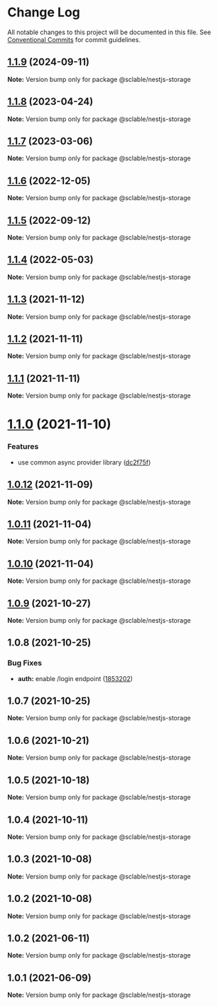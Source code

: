 # Change Log

All notable changes to this project will be documented in this file.
See [Conventional Commits](https://conventionalcommits.org) for commit guidelines.

## [1.1.9](https://github.com/sclable/nestjs-libs/compare/@sclable/nestjs-storage@1.1.8...@sclable/nestjs-storage@1.1.9) (2024-09-11)

**Note:** Version bump only for package @sclable/nestjs-storage

## [1.1.8](https://github.com/sclable/nestjs-libs/compare/@sclable/nestjs-storage@1.1.7...@sclable/nestjs-storage@1.1.8) (2023-04-24)

**Note:** Version bump only for package @sclable/nestjs-storage

## [1.1.7](https://github.com/sclable/nestjs-libs/compare/@sclable/nestjs-storage@1.1.6...@sclable/nestjs-storage@1.1.7) (2023-03-06)

**Note:** Version bump only for package @sclable/nestjs-storage

## [1.1.6](https://github.com/sclable/nestjs-libs/compare/@sclable/nestjs-storage@1.1.5...@sclable/nestjs-storage@1.1.6) (2022-12-05)

**Note:** Version bump only for package @sclable/nestjs-storage

## [1.1.5](https://github.com/sclable/nestjs-libs/compare/@sclable/nestjs-storage@1.1.4...@sclable/nestjs-storage@1.1.5) (2022-09-12)

**Note:** Version bump only for package @sclable/nestjs-storage

## [1.1.4](https://github.com/sclable/nestjs-libs/compare/@sclable/nestjs-storage@1.1.3...@sclable/nestjs-storage@1.1.4) (2022-05-03)

**Note:** Version bump only for package @sclable/nestjs-storage

## [1.1.3](https://github.com/sclable/nestjs-libs/compare/@sclable/nestjs-storage@1.1.2...@sclable/nestjs-storage@1.1.3) (2021-11-12)

**Note:** Version bump only for package @sclable/nestjs-storage

## [1.1.2](https://github.com/sclable/nestjs-libs/compare/@sclable/nestjs-storage@1.1.1...@sclable/nestjs-storage@1.1.2) (2021-11-11)

**Note:** Version bump only for package @sclable/nestjs-storage

## [1.1.1](https://github.com/sclable/nestjs-libs/compare/@sclable/nestjs-storage@1.1.0...@sclable/nestjs-storage@1.1.1) (2021-11-11)

**Note:** Version bump only for package @sclable/nestjs-storage

# [1.1.0](https://github.com/sclable/nestjs-libs/compare/@sclable/nestjs-storage@1.0.12...@sclable/nestjs-storage@1.1.0) (2021-11-10)

### Features

- use common async provider library ([dc2f75f](https://github.com/sclable/nestjs-libs/commit/dc2f75f2e44b2aa283bbd3f3de20418604fb48fb))

## [1.0.12](https://github.com/sclable/nestjs-libs/compare/@sclable/nestjs-storage@1.0.11...@sclable/nestjs-storage@1.0.12) (2021-11-09)

**Note:** Version bump only for package @sclable/nestjs-storage

## [1.0.11](https://github.com/sclable/nestjs-libs/compare/@sclable/nestjs-storage@1.0.10...@sclable/nestjs-storage@1.0.11) (2021-11-04)

**Note:** Version bump only for package @sclable/nestjs-storage

## [1.0.10](https://github.com/sclable/nestjs-libs/compare/@sclable/nestjs-storage@1.0.9...@sclable/nestjs-storage@1.0.10) (2021-11-04)

**Note:** Version bump only for package @sclable/nestjs-storage

## [1.0.9](https://github.com/sclable/nestjs-libs/compare/@sclable/nestjs-storage@1.0.8...@sclable/nestjs-storage@1.0.9) (2021-10-27)

**Note:** Version bump only for package @sclable/nestjs-storage

## 1.0.8 (2021-10-25)

### Bug Fixes

- **auth:** enable /login endpoint ([1853202](https://github.com/sclable/nestjs-libs/commit/1853202630ae9219ec412c8cddf7b557435ee22a))

## 1.0.7 (2021-10-25)

**Note:** Version bump only for package @sclable/nestjs-storage

## 1.0.6 (2021-10-21)

**Note:** Version bump only for package @sclable/nestjs-storage

## 1.0.5 (2021-10-18)

**Note:** Version bump only for package @sclable/nestjs-storage

## 1.0.4 (2021-10-11)

**Note:** Version bump only for package @sclable/nestjs-storage

## 1.0.3 (2021-10-08)

**Note:** Version bump only for package @sclable/nestjs-storage

## 1.0.2 (2021-10-08)

**Note:** Version bump only for package @sclable/nestjs-storage

## 1.0.2 (2021-06-11)

**Note:** Version bump only for package @sclable/nestjs-storage

## 1.0.1 (2021-06-09)

**Note:** Version bump only for package @sclable/nestjs-storage
